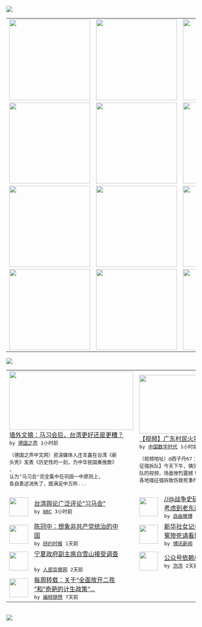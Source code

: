 

<a href="https://github.com/greatfire/z/raw/master/FreeBrowser.apk"><img src="https://raw.githubusercontent.com/greatfire/wiki/master/x/header.png" /></a><table><tr><td width="262" align="center" valign="center"><a href="https://github.com/greatfire/wiki/wiki/nyt" title="纽约时报中文网 国际纵览"><img src="https://raw.githubusercontent.com/greatfire/wiki/master/x/nyt_flag.png" width="215"/></a></td><td width="262" align="center" valign="center"><a href="https://github.com/greatfire/wiki/wiki/dw" title=""><img src="https://raw.githubusercontent.com/greatfire/wiki/master/x/dw_flag.png" width="215"/></a></td><td width="262" align="center" valign="center"><a href="https://github.com/greatfire/wiki/wiki/rmjd" title=""><img src="https://raw.githubusercontent.com/greatfire/wiki/master/x/rmjd_flag.png" width="215"/></a></td></tr><tr><td width="262" align="center" valign="center"><a href="https://github.com/paopaonetizen/website" title="泡泡 - 未经审查的互联网信息"><img src="https://raw.githubusercontent.com/greatfire/wiki/master/x/pp_flag.png" width="215"/></a></td><td width="262" align="center" valign="center"><a href="https://github.com/getlantern/mirror" title="以及自由微博和GreatFire.org官方中文论坛"><img src="https://raw.githubusercontent.com/greatfire/wiki/master/x/lantern_flag.png" width="215"/></a></td><td width="262" align="center" valign="center"><a href="https://github.com/cdtmirrors/m/" title=""><img src="https://raw.githubusercontent.com/greatfire/wiki/master/x/cdt_flag.png" width="215"/></a></td></tr><tr><td width="262" align="center" valign="center"><a href="https://github.com/program-think/blog" title="编程随想的博客"><img src="https://raw.githubusercontent.com/greatfire/wiki/master/x/pt_flag.png" width="215"/></a></td><td width="262" align="center" valign="center"><a href="https://github.com/greatfire/wiki/wiki/bbc" title=""><img src="https://raw.githubusercontent.com/greatfire/wiki/master/x/bbc_flag.png" width="215"/></a></td><td width="262" align="center" valign="center"><a href="https://github.com/freeweibo/s" title="自由微博 - 匿名和不受屏蔽的新浪微博搜索"><img src="https://raw.githubusercontent.com/greatfire/wiki/master/x/fw_flag.png" width="215"/></a></td></tr><tr><td width="262" align="center" valign="center"><a href="https://github.com/greatfire/wiki/wiki/google" title=""><img src="https://raw.githubusercontent.com/greatfire/wiki/master/x/google_flag.png" width="215"/></a></td><td width="262" align="center" valign="center"><a href="https://github.com/bxnews/boxun" title=""><img src="https://raw.githubusercontent.com/greatfire/wiki/master/x/bx_flag.png" width="215"/></a></td><td width="262" align="center" valign="center"><a href="https://github.com/greatfire/wiki/wiki/open-source" title="欢迎访问GreatFire.org开发者项目网站"><img src="https://raw.githubusercontent.com/greatfire/wiki/master/x/open-source_flag.png" width="215"/></a></td></tr></table><img src="https://raw.githubusercontent.com/greatfire/wiki/master/x/newsfeed text.png" /><table cols="4"><tr><td colspan="2" width="380"><a href="http://dw.com/p/1H1sW?maca=chi-GK-text-greatfire-all-chinese-15625-xml-mrss"><img src="http://www.dw.com/image/0,,18834388_302,00.jpg" width="330" height="156"/></a></br><a href="http://dw.com/p/1H1sW?maca=chi-GK-text-greatfire-all-chinese-15625-xml-mrss">墙外文摘：马习会后，台湾更好还是更糟？</a></br><kbd> by <a href="http://dw.de">德国之声</a> 1小时前 </kbd></br><pre>（德国之声中文网）资深媒体人庄丰嘉在台湾《新<br/>头壳》发表《历史性的一刻，为中华民国奏挽歌》<br/>， 认为"马习会"完全集中在巩固一中原则上，<br/>各自表述消失了，既满足中方所...</pre></td><td colspan="2" width="380"><a href="http://feedproxy.google.com/~r/chinadigitaltimes/lfzc/~3/8_I9BFXRc64/"><img src="http://chinadigitaltimes.net/chinese/files/2015/11/%E5%BC%BA%E6%8B%862.png" width="330" height="156"/></a></br><a href="http://feedproxy.google.com/~r/chinadigitaltimes/lfzc/~3/8_I9BFXRc64/">【视频】广东村民火攻强征强拆队</a></br><kbd> by <a href="http://chinadigitaltimes.net/chinese/">中国数字时代</a> 1小时前 </kbd></br><pre>（视频地址）@西子丹67：【震撼：村民火攻强<br/>征强拆队】今天下午，偶见广东村民火攻强征强拆<br/>队的视频，场面惨烈震撼！微评：改开以来，全国<br/>各地强征强拆致伤致死事件时有...</pre></td></tr><tr><td><img src="http://a.files.bbci.co.uk/worldservice/live/assets/images/2015/11/08/151108065554_xi_ma_handshake_1_144x81_afp_nocredit.jpg" width="50" height="50"/></td><td width="280"><a href="http://www.bbc.com/zhongwen/simp/china/2015/11/151108_china_taiwan_press_reaction">台湾舆论广泛评论“习马会”</a></br><kbd> by <a href="http://www.bbc.co.uk/zhongwen/simp">BBC</a> 3小时前 </kbd></td><td><img src="http://ww1.sinaimg.cn/large/3e518583jw1exto9csnsgj20hs0vkte5.jpg" width="50" height="50"/></td><td width="280"><a href="https://freeweibo.com/weibo/3906976700282786">//@战争史研究WHS:然而<br/>考虑到老东西们基本全都...</a></br><kbd> by <a href="https://freeweibo.com/">自由微博</a> 3小时前 </kbd></td></tr><tr><td><img src="http://static01.nyt.com/images/2015/10/29/world/29SINO-CHAN/29SINO-CHAN-articleInline-v2.jpg" width="50" height="50"/></td><td width="280"><a href="https://d3qlz4p8smvoli.cloudfront.net/china/20151102/c02sino-chan/">陈冠中：想象非共产党统治的中<br/>国</a></br><kbd> by <a href="http://m.cn.nytimes.com/">纽约时报</a> 1天前 </kbd></td><td><img src="http://www.open.com.hk/images/upload_images/20151023reader.jpg" width="50" height="50"/></td><td width="280"><a href="http://www.boxun.com/news/gb/china/2015/11/201511071535.shtml">新华社女记者齐力反腐受迫害含<br/>冤惨死请看博讯热点：打...</a></br><kbd> by <a href="http://www.boxun.com">博讯新闻</a> 2天前 </kbd></td></tr><tr><td><img src="http://www.rmjdw.com/uploads/151106/3-151106230TGY.jpg" width="50" height="50"/></td><td width="280"><a href="http://www.rmjdw.com//yongguandangan/20151106/15228.html">宁夏政府副主席白雪山接受调查<br/> </a></br><kbd> by <a href="http://www.rmjdw.com/">人民监督网</a> 2天前 </kbd></td><td><img src="https://raw.githubusercontent.com/greatfire/wiki/master/x/pp_logo.png" width="50" height="50"/></td><td width="280"><a href="https://pao-pao.net/article/632">公众号依赖和脸书亲中</a></br><kbd> by <a href="https://pao-pao.net">泡泡</a> 2天前 </kbd></td></tr><tr><td><img src="http://lh6.googleusercontent.com/MH162mSTCHN2J7iuXf6MlEXTZBCYTg2RNQoRlRpGnqfV8V8uFBilZ_i3KV95WU4nptN78DgJFesUjnmfg9mewa0OOJ-kqX1ThmWGzDaCofbLF-JsDb2dYvbiLrkpliX0EEt0y_6P6Q" width="50" height="50"/></td><td width="280"><a href="http://feedproxy.google.com/~r/programthink/~3/2g8zsytIIO8/weekly-share-93.html">每周转载：关于“全面放开二孩<br/>”和“奇葩的计生政策”...</a></br><kbd> by <a href="http://program-think.blogspot.com">编程随想</a> 7天前 </kbd></td></table></br><a href="https://github.com/greatfire/z/raw/master/FreeBrowser.apk"><img src="https://raw.githubusercontent.com/greatfire/wiki/master/x/download app.png" /></a>